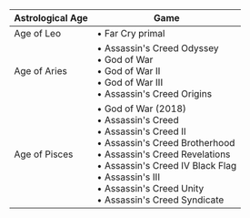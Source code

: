 |Astrological Age|Game|
|---|---|
Age of Leo | • Far Cry primal
Age of Aries | • Assassin's Creed Odyssey<br/>• God of War<br/>• God of War II<br/>• God of War III<br/>• Assassin's Creed Origins
Age of Pisces | • God of War (2018)<br/>• Assassin's Creed<br/>• Assassin's Creed II<br/>• Assassin's Creed Brotherhood<br/>• Assassin's Creed Revelations<br/>• Assassin's Creed IV Black Flag<br/>• Assassin's III<br/>• Assassin's Creed Unity<br/>• Assassin's Creed Syndicate  
